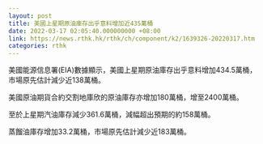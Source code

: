 ```yaml
---
layout: post
title: 美國上星期原油庫存出乎意料增加近435萬桶
date: 2022-03-17 02:05:40.000000000 +08:00
link: https://news.rthk.hk/rthk/ch/component/k2/1639326-20220317.htm
categories: rthk
---
```


美國能源信息署(EIA)數據顯示，美國上星期原油庫存出乎意料增加434.5萬桶，市場原先估計減少近138萬桶。

美國原油期貨合約交割地庫欣的原油庫存亦增加180萬桶，增至2400萬桶。

至於上星期汽油庫存減少361.6萬桶，減幅超出預期的約158萬桶。

蒸餾油庫存增加33.2萬桶，市場原先估計減少近183萬桶。
